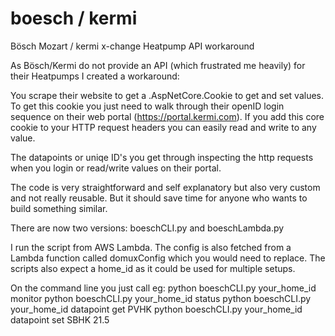 # boesch / kermi
Bösch Mozart / kermi x-change Heatpump API workaround

As Bösch/Kermi do not provide an API (which frustrated me heavily) for their Heatpumps I created a workaround:

You scrape their website to get a .AspNetCore.Cookie to get and set values. To get this cookie you just need to walk through their openID login sequence on their web portal (https://portal.kermi.com). If you add this core cookie to your HTTP request headers you can easily read and write to any value.

The datapoints or uniqe ID's you get through inspecting the http requests when you login or read/write values on their portal.

The code is very straightforward and self explanatory but also very custom and not really reusable. But it should save time for anyone who wants to build something similar.

There are now two versions: boeschCLI.py and boeschLambda.py

I run the script from AWS Lambda. The config is also fetched from a Lambda function called domuxConfig which you would need to replace. The scripts also expect a home_id as it could be used for multiple setups.

On the command line you just call eg:
python boeschCLI.py your_home_id monitor
python boeschCLI.py your_home_id status
python boeschCLI.py your_home_id datapoint get PVHK
python boeschCLI.py your_home_id datapoint set SBHK 21.5
